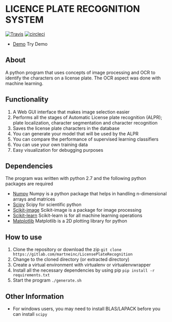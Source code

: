 # LICENCE PLATE RECOGNITION SYSTEM #

[![Travis](https://travis-ci.org/martneinc/LicensePlateRecognition.png)](https://travis-ci.org/martneinc/LicensePlateRecognition)
[![circleci](https://circleci.com/gh/martneinc/LicensePlateRecognition.png)](https://circleci.com/gh/martneinc/LicensePlateRecognition)

* [Demo](http://alrp.martneinc.com/) Try Demo

## **About**
A python program that uses concepts of image processing and OCR to identify the characters on a license plate. The OCR aspect was done with machine learning.

## **Functionality**
1. A Web GUI interface that makes image selection easier
2. Performs all the stages of Automatic License plate recognition (ALPR); plate localization, character segmentation and character recognition
3. Saves the license plate characters in the database
4. You can generate your model that will be used by the ALPR
5. You can compare the performance of supervised learning classifiers
6. You can use your own training data
7. Easy visualization for debugging purposes

## **Dependencies**
The program was written with python 2.7 and the following python packages are required
* [Numpy](http://docs.scipy.org/doc/numpy-1.10.0) Numpy is a python package that helps in handling n-dimensional arrays and matrices
* [Scipy](http://scipy.org) Scipy for scientific python
* [Scikit-image](http://scikit-image.org/) Scikit-image is a package for image processing
* [Scikit-learn](http://scikit-learn.org/) Scikit-learn is for all machine learning operations
* [Matplotlib](http://matplotlib.org) Matplotlib is a 2D plotting library for python

## **How to use**
1. Clone the repository or download the zip `git clone https://gitlab.com/martneinc/LicensePlateRecognition`
2. Change to the cloned directory (or extracted directory)
3. Create a virtual environment with virtualenv or virtualenvwrapper
4. Install all the necessary dependencies by using pip `pip install -r requirements.txt`
5. Start the program `./generate.sh`

## **Other Information**
- For windows users, you may need to install BLAS/LAPACK before you can install `scipy`
